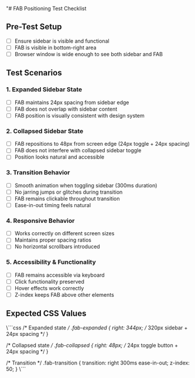 "# FAB Positioning Test Checklist

## Pre-Test Setup
- [ ] Ensure sidebar is visible and functional
- [ ] FAB is visible in bottom-right area
- [ ] Browser window is wide enough to see both sidebar and FAB

## Test Scenarios

### 1. Expanded Sidebar State
- [ ] FAB maintains 24px spacing from sidebar edge
- [ ] FAB does not overlap with sidebar content
- [ ] FAB position is visually consistent with design system

### 2. Collapsed Sidebar State
- [ ] FAB repositions to 48px from screen edge (24px toggle + 24px spacing)
- [ ] FAB does not interfere with collapsed sidebar toggle
- [ ] Position looks natural and accessible

### 3. Transition Behavior
- [ ] Smooth animation when toggling sidebar (300ms duration)
- [ ] No jarring jumps or glitches during transition
- [ ] FAB remains clickable throughout transition
- [ ] Ease-in-out timing feels natural

### 4. Responsive Behavior
- [ ] Works correctly on different screen sizes
- [ ] Maintains proper spacing ratios
- [ ] No horizontal scrollbars introduced

### 5. Accessibility & Functionality
- [ ] FAB remains accessible via keyboard
- [ ] Click functionality preserved
- [ ] Hover effects work correctly
- [ ] Z-index keeps FAB above other elements

## Expected CSS Values
\\```css
/* Expanded state */
.fab-expanded {
  right: 344px; /* 320px sidebar + 24px spacing */
}

/* Collapsed state */
.fab-collapsed {
  right: 48px; /* 24px toggle button + 24px spacing */
}

/* Transition */
.fab-transition {
  transition: right 300ms ease-in-out;
  z-index: 50;
}
\\```
